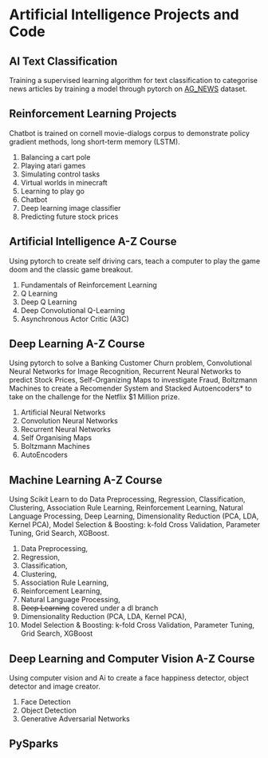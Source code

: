 # Artificial Intelligence Projects and Code

## AI Text Classification
Training a supervised learning algorithm for text classification to categorise news articles by training a model through pytorch on [AG_NEWS](https://pytorch.org/tutorials/beginner/text_sentiment_ngrams_tutorial.html) dataset.

## Reinforcement Learning Projects
Chatbot is trained on cornell movie-dialogs corpus to demonstrate policy gradient methods, long short-term memory (LSTM).
1. Balancing a cart pole
2. Playing atari games
3. Simulating control tasks
4. Virtual worlds in minecraft
5. Learning to play go
6. Chatbot
7. Deep learning image classifier
8. Predicting future stock prices

## Artificial Intelligence A-Z Course
Using pytorch to create self driving cars, teach a computer to play the game doom and the classic game breakout.

1. Fundamentals of Reinforcement Learning
2. Q Learning
3. Deep Q Learning
4. Deep Convolutional Q-Learning
5. Asynchronous Actor Critic (A3C)

## Deep Learning A-Z Course
Using pytorch to solve a Banking Customer Churn problem, Convolutional Neural Networks for Image Recognition, Recurrent Neural Networks to predict Stock Prices, Self-Organizing Maps to investigate Fraud, Boltzmann Machines to create a Recomender System and Stacked Autoencoders* to take on the challenge for the Netflix $1 Million prize.

1. Artificial Neural Networks
2. Convolution Neural Networks
3. Recurrent Neural Networks
4. Self Organising Maps
5. Boltzmann Machines
6. AutoEncoders

## Machine Learning A-Z Course
Using Scikit Learn to do Data Preprocessing, Regression, Classification, Clustering, Association Rule Learning, Reinforcement Learning, Natural Language Processing, Deep Learning, Dimensionality Reduction (PCA, LDA, Kernel PCA), Model Selection & Boosting: k-fold Cross Validation, Parameter Tuning, Grid Search, XGBoost.

1. Data Preprocessing, 
2. Regression, 
3. Classification, 
4. Clustering, 
5. Association Rule Learning, 
6. Reinforcement Learning,
7. Natural Language Processing, 
8. ~~Deep Learning~~ covered under a dl branch
9. Dimensionality Reduction (PCA, LDA, Kernel PCA), 
10. Model Selection & Boosting: k-fold Cross Validation, Parameter Tuning, Grid Search, XGBoost

## Deep Learning and Computer Vision A-Z Course
Using computer vision and Ai to create a face happiness detector, object detector and image creator.

1. Face Detection
2. Object Detection
3. Generative Adversarial Networks

## PySparks


